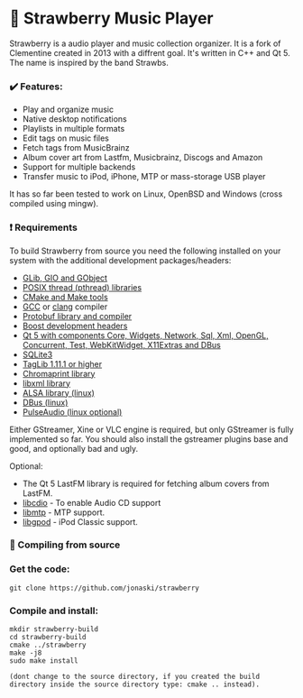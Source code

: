:strawberry: Strawberry Music Player
=======================

Strawberry is a audio player and music collection organizer. It is a fork of Clementine created in 2013 with a diffrent goal.
It's written in C++ and Qt 5. The name is inspired by the band Strawbs.

### :heavy_check_mark: Features:

  * Play and organize music
  * Native desktop notifications
  * Playlists in multiple formats
  * Edit tags on music files
  * Fetch tags from MusicBrainz
  * Album cover art from Lastfm, Musicbrainz, Discogs and Amazon
  * Support for multiple backends
  * Transfer music to iPod, iPhone, MTP or mass-storage USB player

It has so far been tested to work on Linux, OpenBSD and Windows (cross compiled using mingw).


### :heavy_exclamation_mark: Requirements

To build Strawberry from source you need the following installed on your system with the additional development packages/headers:

* [GLib, GIO and GObject](https://developer.gnome.org/glib/)
* [POSIX thread (pthread) libraries](http://www.yolinux.com/TUTORIALS/LinuxTutorialPosixThreads.html)
* [CMake and Make tools](https://cmake.org/)
* [GCC](https://gcc.gnu.org/) or [clang](https://clang.llvm.org/) compiler
* [Protobuf library and compiler](https://developers.google.com/protocol-buffers/)
* [Boost development headers](https://www.boost.org/)
* [Qt 5 with components Core, Widgets, Network, Sql, Xml, OpenGL, Concurrent, Test, WebKitWidget, X11Extras and DBus](https://www.qt.io/)
* [SQLite3](https://www.sqlite.org)
* [TagLib 1.11.1 or higher](http://taglib.org/)
* [Chromaprint library](https://acoustid.org/chromaprint)
* [libxml library](http://www.xmlsoft.org/)
* [ALSA library (linux)](https://www.alsa-project.org/)
* [DBus (linux)](https://www.freedesktop.org/wiki/Software/dbus/)
* [PulseAudio (linux optional)](https://www.freedesktop.org/wiki/Software/PulseAudio/?)

Either GStreamer, Xine or VLC engine is required, but only GStreamer is fully implemented so far.
You should also install the gstreamer plugins base and good, and optionally bad and ugly.

Optional:

* The Qt 5 LastFM library is required for fetching album covers from LastFM.
* [libcdio](https://www.gnu.org/software/libcdio/) - To enable Audio CD support
* [libmtp](http://libmtp.sourceforge.net/) - MTP support.
* [libgpod](http://www.gtkpod.org/libgpod/) - iPod Classic support.

### :wrench:	Compiling from source

### Get the code:

    git clone https://github.com/jonaski/strawberry

### Compile and install:

    mkdir strawberry-build
    cd strawberry-build
    cmake ../strawberry
    make -j8
    sudo make install

    (dont change to the source directory, if you created the build directory inside the source directory type: cmake .. instead).
    

